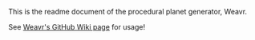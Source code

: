This is the readme document of the procedural planet generator, Weavr.

See [Weavr's GitHub Wiki page](https://github.com/mitkoprodanov/Weavr/wiki
) for usage!
